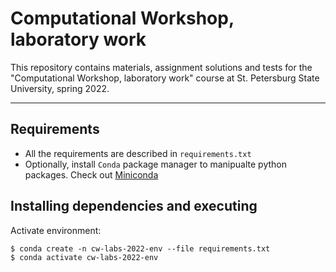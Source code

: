 # Computational Workshop, laboratory work

This repository contains materials, assignment solutions and tests for the "Computational Workshop, laboratory work" course at St. Petersburg State University, spring 2022.

---

## Requirements
- All the requirements are described in `requirements.txt`
- Optionally, install `Conda` package manager to manipualte python packages. Check out [Miniconda](https://docs.conda.io/en/latest/miniconda.html)

## Installing dependencies and executing
Activate environment:
```
$ conda create -n cw-labs-2022-env --file requirements.txt
$ conda activate cw-labs-2022-env
```